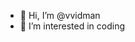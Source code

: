 - 👋 Hi, I’m @vvidman
- 👀 I’m interested in coding
<!-- 🌱 I’m currently learning ...
- 💞️ I’m looking to collaborate on ...
- 📫 How to reach me ...
- 😄 Pronouns: ...
- ⚡ Fun fact: 
-->

